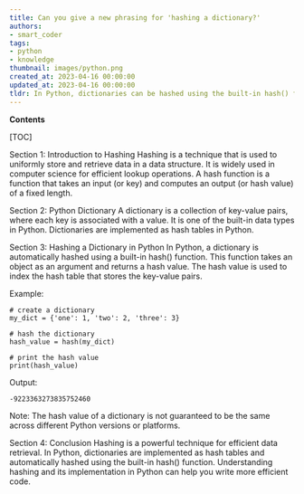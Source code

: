 ```yaml
---
title: Can you give a new phrasing for 'hashing a dictionary?'
authors:
- smart_coder
tags:
- python
- knowledge
thumbnail: images/python.png
created_at: 2023-04-16 00:00:00
updated_at: 2023-04-16 00:00:00
tldr: In Python, dictionaries can be hashed using the built-in hash() function.
---
```


**Contents**

[TOC]

Section 1: Introduction to Hashing
Hashing is a technique that is used to uniformly store and retrieve data in a data structure. It is widely used in computer science for efficient lookup operations. A hash function is a function that takes an input (or key) and computes an output (or hash value) of a fixed length.

Section 2: Python Dictionary
A dictionary is a collection of key-value pairs, where each key is associated with a value. It is one of the built-in data types in Python. Dictionaries are implemented as hash tables in Python.

Section 3: Hashing a Dictionary in Python
In Python, a dictionary is automatically hashed using a built-in hash() function. This function takes an object as an argument and returns a hash value. The hash value is used to index the hash table that stores the key-value pairs.

Example:
```
# create a dictionary
my_dict = {'one': 1, 'two': 2, 'three': 3}

# hash the dictionary
hash_value = hash(my_dict)

# print the hash value
print(hash_value)
```
Output:
```
-9223363273835752460
```
Note: The hash value of a dictionary is not guaranteed to be the same across different Python versions or platforms.

Section 4: Conclusion
Hashing is a powerful technique for efficient data retrieval. In Python, dictionaries are implemented as hash tables and automatically hashed using the built-in hash() function. Understanding hashing and its implementation in Python can help you write more efficient code.

